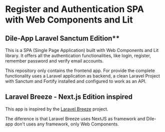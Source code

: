 # Register and Authentication SPA with Web Components and Lit

## Dile-App Laravel Sanctum Edition**

This is a SPA (Single Page Application) built with Web Components and Lit library. It offers all the authentication functionalities, like login, register, remember password and verify email accounts.

This repository only contains the frontend app. For provide the complete functionality uses a Laravel application as backend, a clean Laravel Project with Sanctum and Fortify installed and configured to work as an API.

## Laravel Breeze - Next.js Edition inspired

This app is inspired by the [Laravel Breeze](https://breezejs.com/) project.

The diference is that Laravel Breeze uses NextJS as framework and Dile-app don't uses any framework, only Web Components.


